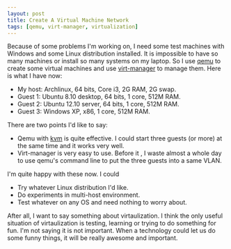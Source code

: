 ```yaml
---
layout: post
title: Create A Virtual Machine Network
tags: [qemu, virt-manager, virtualization]
---
```


Because of some problems I'm working on, I need some test machines with Windows and some Linux distribution installed. It is impossible to have so many machines or install so many systems on my laptop. So I use [qemu](http://www.qemu.org) to create some virtual machines and use [virt-manager](http://virt-manager.org/) to manage them. Here is what I have now:

+ My host: Archlinux, 64 bits, Core i3, 2G RAM, 2G swap.
+ Guest 1: Ubuntu 8.10 desktop, 64 bits, 1 core, 512M RAM.
+ Guest 2: Ubuntu 12.10 server, 64 bits, 1 core, 512M RAM.
+ Guest 3: Windows XP, x86, 1 core, 512M RAM.

There are two points I'd like to say:

+ Qemu with [kvm](http://www.linux-kvm.org/) is quite effective. I could start three guests (or more) at the same time and it works very well.
+ Virt-manager is very easy to use. Before it , I waste almost a whole day to use qemu's command line to put the three guests into a same VLAN.

I'm quite happy with these now. I could

+ Try whatever Linux distribution I'd like.
+ Do experiments in multi-host environment.
+ Test whatever on any OS and need nothing to worry about.

After all, I want to say something about virtaulization. I think the only useful situation of virtaulization is testing, learning or trying to do something for fun. I'm not saying it is not important. When a technology could let us do some funny things, it will be really awesome and important.
